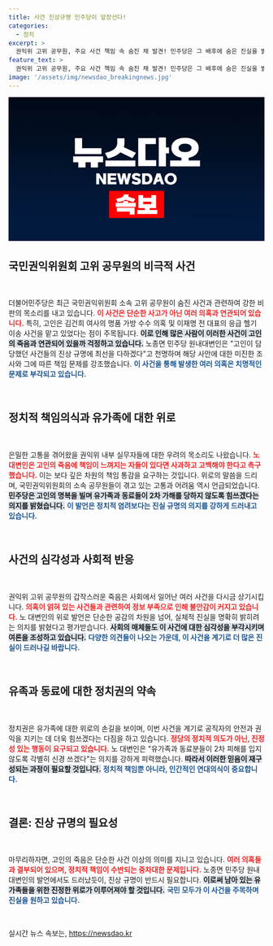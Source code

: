 ```yaml
---
title: 사건 진상규명 민주당이 앞장선다!
categories:
  - 정치
excerpt: >
  권익위 고위 공무원, 주요 사건 책임 속 숨진 채 발견! 민주당은 그 배후에 숨은 진실을 밝혀내겠다는 의지를 보이며, 고인의 명복과 유가족에 대한 깊은 애도를 표했습니다.
feature_text: >
  권익위 고위 공무원, 주요 사건 책임 속 숨진 채 발견! 민주당은 그 배후에 숨은 진실을 밝혀내겠다는 의지를 보이며, 고인의 명복과 유가족에 대한 깊은 애도를 표했습니다.
image: '/assets/img/newsdao_breakingnews.jpg'
---
```


<p><img src="/assets/img/newsdao_breakingnews.jpg" alt="pcversion 속보" /></p>

<h2 data-ke-size="size26">국민권익위원회 고위 공무원의 비극적 사건</h2>

<p data-ke-size="size16">&nbsp;</p>

<p>더불어민주당은 최근 국민권익위원회 소속 고위 공무원이 숨진 사건과 관련하여 강한 비판의 목소리를 내고 있습니다. <b><span style="color: #ee2323;">이 사건은 단순한 사고가 아닌 여러 의혹과 연관되어 있습니다.</span></b> 특히, 고인은 김건희 여사의 명품 가방 수수 의혹 및 이재명 전 대표의 응급 헬기 이송 사건을 맡고 있었다는 점이 주목됩니다. <b><span style="background-color: #21538527;">이로 인해 많은 사람이 이러한 사건이 고인의 죽음과 연관되어 있을까 걱정하고 있습니다.</span></b> 노종면 민주당 원내대변인은 "고인이 담당했던 사건들의 진상 규명에 최선을 다하겠다"고 천명하며 해당 사안에 대한 미진한 조사와 그에 따른 책임 문제를 강조했습니다. <b><span style="color: #1a5490;">이 사건을 통해 발생한 여러 의혹은 치명적인 문제로 부각되고 있습니다.</span></b></p>

<p data-ke-size="size16">&nbsp;</p>

<h2 data-ke-size="size26">정치적 책임의식과 유가족에 대한 위로</h2>

<p data-ke-size="size16">&nbsp;</p>

<p>은밀한 고통을 겪어왔을 권익위 내부 실무자들에 대한 우려의 목소리도 나왔습니다. <b><span style="color: #ee2323;">노 대변인은 고인의 죽음에 책임이 느껴지는 자들이 있다면 사과하고 고백해야 한다고 촉구했습니다.</span></b> 이는 보다 깊은 차원의 책임 통감을 요구하는 것입니다. 위로의 말씀을 드리며, 국민권익위원회의 소속 공무원들이 겪고 있는 고통과 어려움 역시 언급되었습니다. <b><span style="background-color: #21538527;">민주당은 고인의 명복을 빌며 유가족과 동료들이 2차 가해를 당하지 않도록 힘쓰겠다는 의지를 밝혔습니다.</span></b> <b><span style="color: #1a5490;">이 발언은 정치적 염려보다는 진실 규명의 의지를 강하게 드러내고 있습니다.</span></b></p>

<p data-ke-size="size16">&nbsp;</p>

<h2 data-ke-size="size26">사건의 심각성과 사회적 반응</h2>

<p data-ke-size="size16">&nbsp;</p>

<p>권익위 고위 공무원의 갑작스러운 죽음은 사회에서 일어난 여러 사건을 다시금 상기시킵니다. <b><span style="color: #ee2323;">의혹이 얽혀 있는 사건들과 관련하여 정보 부족으로 인해 불안감이 커지고 있습니다.</span></b> 노 대변인의 위로 발언은 단순한 공감의 차원을 넘어, 실체적 진실을 명확히 밝히려는 의지를 밝혔다고 평가받습니다. <b><span style="background-color: #21538527;">사회의 매체들도 이 사건에 대한 심각성을 부각시키며 여론을 조성하고 있습니다.</span></b> <b><span style="color: #1a5490;">다양한 의견들이 나오는 가운데, 이 사건을 계기로 더 많은 진실이 드러나길 바랍니다.</span></b></p>

<p data-ke-size="size16">&nbsp;</p>

<h2 data-ke-size="size26">유족과 동료에 대한 정치권의 약속</h2>

<p data-ke-size="size16">&nbsp;</p>

<p>정치권은 유가족에 대한 위로의 손길을 보이며, 이번 사건을 계기로 공직자의 안전과 권익을 지키는 데 더욱 힘쓰겠다는 다짐을 하고 있습니다. <b><span style="color: #ee2323;">정당의 정치적 의도가 아닌, 진정성 있는 행동이 요구되고 있습니다.</span></b> 노 대변인은 "유가족과 동료분들이 2차 피해를 입지 않도록 각별히 신경 쓰겠다"는 의지를 강하게 피력했습니다. <b><span style="background-color: #21538527;">따라서 이러한 믿음이 재구성되는 과정이 필요할 것입니다.</span></b> <b><span style="color: #1a5490;">정치적 책임뿐 아니라, 인간적인 연대의식이 중요합니다.</span></b></p>

<p data-ke-size="size16">&nbsp;</p>

<h2 data-ke-size="size26">결론: 진상 규명의 필요성</h2>

<p data-ke-size="size16">&nbsp;</p>

<p>마무리하자면, 고인의 죽음은 단순한 사건 이상의 의미를 지니고 있습니다. <b><span style="color: #ee2323;">여러 의혹들과 결부되어 있으며, 정치적 책임이 수반되는 중차대한 문제입니다.</span></b> 노종면 민주당 원내대변인의 발언에서도 드러났듯이, 진상 규명이 반드시 필요합니다. <b><span style="background-color: #21538527;">이로써 남아 있는 유가족들을 위한 진정한 위로가 이루어져야 할 것입니다.</span></b> <b><span style="color: #1a5490;">국민 모두가 이 사건을 주목하며 진실을 원하고 있습니다.</span></b></p>

<p data-ke-size="size16">&nbsp;</p>
실시간 뉴스 속보는, <a href="https://newsdao.kr" rel="dofollow">https://newsdao.kr</a>


